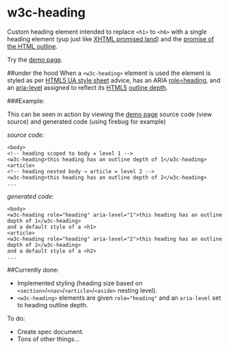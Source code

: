w3c-heading
============

Custom heading element intended to replace `<h1>` to `<h6>` with a single heading element (yup just like [XHTML <h> promised land](http://www.w3.org/TR/xhtml2/mod-structural.html#sec_8.5.)) and the [promise of the HTML outline](http://blog.paciellogroup.com/2013/10/html5-document-outline/).

Try the [demo page](http://thepaciellogroup.github.io/w3c-heading/).

##under the hood
When a `<w3c-heading>` element is used  the element is styled as per [HTML5 UA style sheet](http://www.w3.org/html/wg/drafts/html/master/rendering.html#sections-and-headings) advice, has an ARIA [role=heading](http://www.w3.org/TR/wai-aria/roles#heading), and an [aria-level](http://www.w3.org/TR/wai-aria/states_and_properties#aria-level) assigned to reflect its [HTML5](http://www.w3.org/html/wg/drafts/html/master/) [outline depth](http://www.w3.org/html/wg/drafts/html/master/sections.html#outline-depth).  

###Example:

This can be seen in action by viewing the [demo page](http://thepaciellogroup.github.io/w3c-heading/) source code (view source) and generated code (using firebug for example)

*source code:*

`<body>`  
`<!-- heading scoped to body = level 1 -->`  
`<w3c-heading>this heading has an outline depth of 1</w3c-heading>`  
`<article>`  
`<!-- heading nested body → article = level 2 -->`  
`<w3c-heading>this heading has an outline depth of 2</w3c-heading>`  
`...`

*generated code:*

`<body>`  
`<w3c-heading role="heading" aria-level="1">this heading has an outline depth of 1</w3c-heading>`  
`and a default style of a <h1>`  
`<article>`  
`<w3c-heading role="heading" aria-level="2">this heading has an outline depth of 2</w3c-heading>`  
`and a default style of a <h2>`  
`...`

##Currently done:

* Implemented styling (heading size based on `<section>`/`<nav>`/`<article>`/`<aside>` nesting level).
* `<w3c-heading>` elements are given `role="heading"` and an `aria-level` set to heading outline depth.

To do:

* Create spec document.
* Tons of other things...
